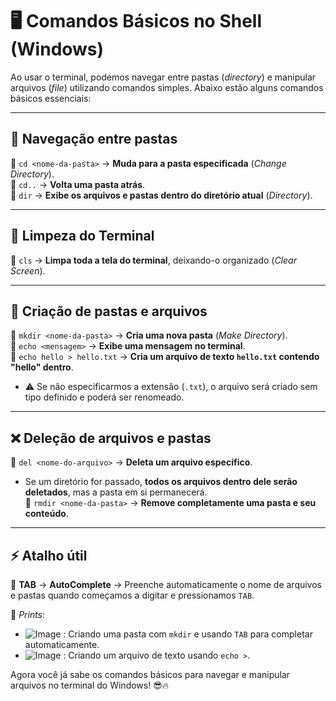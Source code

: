 # 🖥️ Comandos Básicos no Shell (Windows)

Ao usar o terminal, podemos navegar entre pastas (*directory*) e manipular arquivos (*file*) utilizando comandos simples. Abaixo estão alguns comandos básicos essenciais: 

---

## 📂 Navegação entre pastas
🔹 `cd <nome-da-pasta>` → **Muda para a pasta especificada** (*Change Directory*).  
🔹 `cd..` → **Volta uma pasta atrás**.  
🔹 `dir` → **Exibe os arquivos e pastas dentro do diretório atual** (*Directory*).  

---

## 📌 Limpeza do Terminal
🔹 `cls` → **Limpa toda a tela do terminal**, deixando-o organizado (*Clear Screen*).

---

## 📂 Criação de pastas e arquivos
🔹 `mkdir <nome-da-pasta>` → **Cria uma nova pasta** (*Make Directory*).  
🔹 `echo <mensagem>` → **Exibe uma mensagem no terminal**.  
🔹 `echo hello > hello.txt` → **Cria um arquivo de texto `hello.txt` contendo "hello" dentro**.  
  - ⚠ Se não especificarmos a extensão (`.txt`), o arquivo será criado sem tipo definido e poderá ser renomeado.  

---

## ❌ Deleção de arquivos e pastas  
🔹 `del <nome-do-arquivo>` → **Deleta um arquivo específico**.  
  - Se um diretório for passado, **todos os arquivos dentro dele serão deletados**, mas a pasta em si permanecerá.  
🔹 `rmdir <nome-da-pasta>` → **Remove completamente uma pasta e seu conteúdo**.  

---

## ⚡ Atalho útil  
🔹 **TAB** → **AutoComplete** → Preenche automaticamente o nome de arquivos e pastas quando começamos a digitar e pressionamos `TAB`.  

📸 *Prints:*  
- ![Image](https://github.com/user-attachments/assets/ec61addb-c982-4d19-906e-f8f8130db749) : Criando uma pasta com `mkdir` e usando `TAB` para completar automaticamente.  
- ![Image](https://github.com/user-attachments/assets/cb3e4b6b-d979-475a-ad16-8a387534d279) : Criando um arquivo de texto usando `echo >`.  


Agora você já sabe os comandos básicos para navegar e manipular arquivos no terminal do Windows! 😎🔥  
